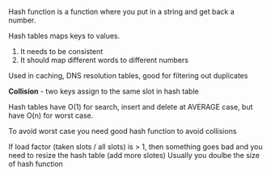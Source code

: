 Hash function is a function where you put in a string and get back a number. 

Hash tables maps keys to values. 

1. It needs to be consistent
2. It should map different words to different numbers

Used in caching, DNS resolution tables, good for filtering out duplicates

**Collision** - two keys assign to the same slot in hash table


Hash tables have O(1) for search, insert and delete at AVERAGE case,
but have O(n) for worst case. 

To avoid worst case you need good hash function to avoid collisions


If load factor (taken slots / all slots) is > 1, then something goes bad and you need to resize the hash table (add more slotes) Usually you doulbe the size of hash function 